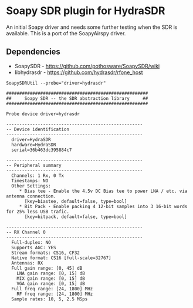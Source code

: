 # Soapy SDR plugin for HydraSDR

An initial Soapy driver and needs some further testing when the SDR is available. This is a port of the SoapyAirspy driver.

## Dependencies

* SoapySDR - https://github.com/pothosware/SoapySDR/wiki
* libhydrasdr - https://github.com/hydrasdr/rfone_host


`SoapySDRUtil --probe="driver=hydrasdr"`

```
######################################################
##     Soapy SDR -- the SDR abstraction library     ##
######################################################

Probe device driver=hydrasdr

----------------------------------------------------
-- Device identification
----------------------------------------------------
  driver=HydraSDR
  hardware=HydraSDR
  serial=36b463dc395884c7

----------------------------------------------------
-- Peripheral summary
----------------------------------------------------
  Channels: 1 Rx, 0 Tx
  Timestamps: NO
  Other Settings:
     * Bias tee - Enable the 4.5v DC Bias tee to power LNA / etc. via antenna connection.
       [key=biastee, default=false, type=bool]
     * Bit Pack - Enable packing 4 12-bit samples into 3 16-bit words for 25% less USB trafic.
       [key=bitpack, default=false, type=bool]

----------------------------------------------------
-- RX Channel 0
----------------------------------------------------
  Full-duplex: NO
  Supports AGC: YES
  Stream formats: CS16, CF32
  Native format: CS16 [full-scale=32767]
  Antennas: RX
  Full gain range: [0, 45] dB
    LNA gain range: [0, 15] dB
    MIX gain range: [0, 15] dB
    VGA gain range: [0, 15] dB
  Full freq range: [24, 1800] MHz
    RF freq range: [24, 1800] MHz
  Sample rates: 10, 5, 2.5 MSps
```
